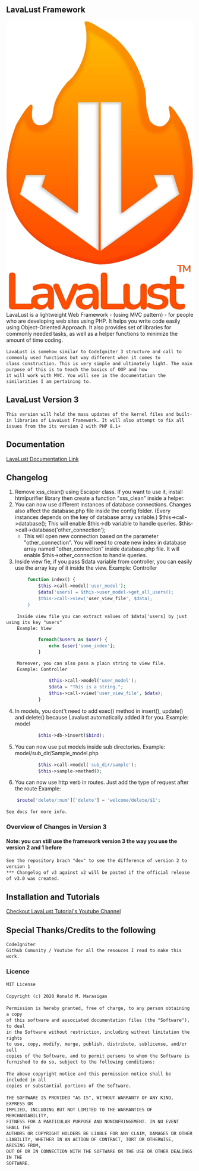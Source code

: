 ## LavaLust Framework
![LavaLust Logo](https://raw.githubusercontent.com/ronmarasigan/LavaLust-Docs/master/assets/images/logo1.png)
    LavaLust is a lightweight Web Framework - (using MVC pattern) - for people who are developing web sites using PHP. It helps
    you write code easily using Object-Oriented Approach. It also provides set of libraries for commonly needed tasks, as well as
    a helper functions to minimize the amount of time coding.

    LavaLust is somehow similar to CodeIgniter 3 structure and call to commonly used functions but way different when it comes to
    class construction. This is very simple and ultimately light. The main purpose of this is to teach the basics of OOP and how
    it will work with MVC. You will see in the documentation the similarities I am pertaining to.

## LavaLust Version 3

    This version will hold the mass updates of the kernel files and built-in libraries of LavaLust Framework. It will also attempt to fix all issues from the its version 2 with PHP 8.1+

## Documentation

[LavaLust Documentation Link](https://lavalust.netlify.app)

## Changelog

1. Remove xss_clean() using Escaper class. If you want to use it, install htmlpurifier library then
   create a function "xss_clean" inside a helper.
2. You can now use different instances of database connections. Changes also affect
   the database.php file inside the config folder. (Every instances depends on the key of database array
   variable.)
   $this->call->database();
   This will enable $this->db variable to handle queries.
   $this->call->database('other_connection');
   * This will open new connection based on the parameter "other_connection". You will
   need to create new index in database array named "other_connection" inside database.php
   file. It will enable $this->other_connection to handle queries.
3. Inside view fie, if you pass $data variable from controller, you can easily use the array key of
   it inside the view.
   Example: Controller

```php
        function index() {
            $this->call->model('user_model');
            $data['users] = $this->user_model->get_all_users();
            $this->call->view('user_view_file', $data);
        }
```

        Inside view file you can extract values of $data['users] by just using its key "users"
        Example: View

```php
            foreach($users as $user) {
                echo $user['some_index'];
            }
```

        Moreover, you can also pass a plain string to view file.
        Example: Controller

```php function index() {
                $this->call->model('user_model');
                $data = "This is a string.";
                $this->call->view('user_view_file', $data);
            }
```

4. In models, you dont't need to add exec() method in insert(), update() and delete() because Lavalust
        automatically added it for you.
    Example: model
```php
            $this->db->insert($bind);
```
5. You can now use put models inside sub directories.
    Example: model/sub_dir/Sample_model.php
```php
            $this->call->model('sub_dir/sample');
            $this->sample->method();
```
6. You can now use http verb in routes. Just add the type of request after the route
    Example: 
```php
    $route['delete/:num']['delete'] = 'welcome/delete/$1';
```
    See docs for more info.

### Overview of Changes in Version 3

#### Note: you can still use the framework version 3 the way you use the version 2 and 1 before

    See the repository brach "dev" to see the difference of version 2 to version 1
    *** Changelog of v3 against v2 will be posted if the official release of v3.0 was created.

## Installation and Tutorials

[Checkout LavaLust Tutorial's Youtube Channel](https://youtube.com/ronmarasigan)

## Special Thanks/Credits to the following

    CodeIgniter
    Github Comunity / Youtube for all the resouces I read to make this work.

### Licence

    MIT License

    Copyright (c) 2020 Ronald M. Marasigan

    Permission is hereby granted, free of charge, to any person obtaining a copy
    of this software and associated documentation files (the "Software"), to deal
    in the Software without restriction, including without limitation the rights
    to use, copy, modify, merge, publish, distribute, sublicense, and/or sell
    copies of the Software, and to permit persons to whom the Software is
    furnished to do so, subject to the following conditions:

    The above copyright notice and this permission notice shall be included in all
    copies or substantial portions of the Software.

    THE SOFTWARE IS PROVIDED "AS IS", WITHOUT WARRANTY OF ANY KIND, EXPRESS OR
    IMPLIED, INCLUDING BUT NOT LIMITED TO THE WARRANTIES OF MERCHANTABILITY,
    FITNESS FOR A PARTICULAR PURPOSE AND NONINFRINGEMENT. IN NO EVENT SHALL THE
    AUTHORS OR COPYRIGHT HOLDERS BE LIABLE FOR ANY CLAIM, DAMAGES OR OTHER
    LIABILITY, WHETHER IN AN ACTION OF CONTRACT, TORT OR OTHERWISE, ARISING FROM,
    OUT OF OR IN CONNECTION WITH THE SOFTWARE OR THE USE OR OTHER DEALINGS IN THE
    SOFTWARE.

